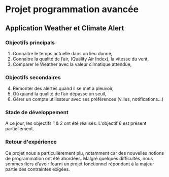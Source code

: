 # Projet programmation avancée

## Application Weather et Climate Alert

### Objectifs principals

1. Connaitre le temps actuelle dans un lieu donné,
2. Connaitre la qualité de l’air, (Quality Air Index), la vitesse du vent,
3. Comparer le Weather avec la valeur climatique attendue,

### Objectifs secondaires

4. Remonter des alertes quand il se met à pleuvoir,
5. Où quand la qualité de l’air dépasse un seuil,
6. Gérer un compte utilisateur avec ses préférences (villes, notifications...)

### Stade de développement

A ce jour, les objectifs 1 & 2 ont été réalisés. L'objectif 6 est présent partiellement.

### Retour d'expérience

Ce projet nous a particulièrement plu, notamment car des nouvelles notions de programmation ont été abordées. Malgré quelques difficultés, nous sommes fiers d'avoir fourni un projet fonctionnel répondant à la majeur partie des contraintes exigées.
